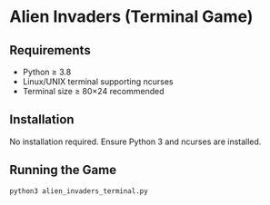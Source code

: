 # Alien Invaders (Terminal Game)

## Requirements
- Python ≥ 3.8
- Linux/UNIX terminal supporting ncurses
- Terminal size ≥ 80×24 recommended

## Installation
No installation required. Ensure Python 3 and ncurses are installed.

## Running the Game
```bash
python3 alien_invaders_terminal.py
